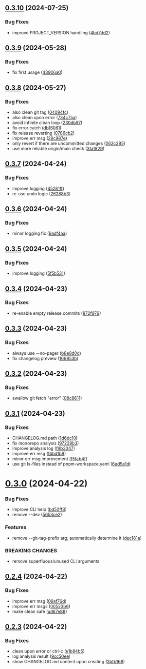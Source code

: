 ## [0.3.10](https://github.com/brillout/release-me/compare/v0.3.9...v0.3.10) (2024-07-25)


### Bug Fixes

* improve PROJECT_VERSION handling ([4bd7dd2](https://github.com/brillout/release-me/commit/4bd7dd2160a11d7e328e428c25e3d244784ee268))



## [0.3.9](https://github.com/brillout/release-me/compare/v0.3.8...v0.3.9) (2024-05-28)


### Bug Fixes

* fix first usage ([43906a0](https://github.com/brillout/release-me/commit/43906a05dd6ba4ae0826be63c0eff4ff7dccd1ce))



## [0.3.8](https://github.com/brillout/release-me/compare/v0.3.7...v0.3.8) (2024-05-27)


### Bug Fixes

* also clean git tag ([04094fc](https://github.com/brillout/release-me/commit/04094fcdfe3e0bdcb02cf96287d97967820a0be0))
* also clean upon error ([734c75a](https://github.com/brillout/release-me/commit/734c75afa46dbccfd66d8671ba30b15b430e75c5))
* avoid infinite clean loop ([230db97](https://github.com/brillout/release-me/commit/230db97d6179e31085b2073a57dfebe9bcf2dc19))
* fix error catch ([db16061](https://github.com/brillout/release-me/commit/db160616fc92d694ca3327c00cd982c29c14f7e5))
* fix release reverting ([0786cb2](https://github.com/brillout/release-me/commit/0786cb29e546fdc243d4adf8fa554b6054d6149c))
* improve err msg ([29c987e](https://github.com/brillout/release-me/commit/29c987e032654ae187a4d07db77fd9c47be27196))
* only revert if there are uncommitted changes ([062c285](https://github.com/brillout/release-me/commit/062c285303eed1c52617c04afc7ef7ea99d5314a))
* use more reliable origin/main check ([3fa1829](https://github.com/brillout/release-me/commit/3fa1829a51fa72dd79838bb58457759385b39125))



## [0.3.7](https://github.com/brillout/release-me/compare/v0.3.6...v0.3.7) (2024-04-24)


### Bug Fixes

* improve logging ([45281ff](https://github.com/brillout/release-me/commit/45281ffe1bc23549a6bbb4679e7485ee7ae4a972))
* re-use undo logic ([26288b3](https://github.com/brillout/release-me/commit/26288b314cda5f45cfe7903bfc4ad8f53b901ede))



## [0.3.6](https://github.com/brillout/release-me/compare/v0.3.5...v0.3.6) (2024-04-24)


### Bug Fixes

* minor logging fix ([9adf4aa](https://github.com/brillout/release-me/commit/9adf4aa6c15f80c305cb1a385fcdefc471085294))



## [0.3.5](https://github.com/brillout/release-me/compare/v0.3.4...v0.3.5) (2024-04-24)


### Bug Fixes

* improve logging ([5f5b531](https://github.com/brillout/release-me/commit/5f5b5317039214445b9bf20cfebc8876e1fda79b))



## [0.3.4](https://github.com/brillout/release-me/compare/v0.3.3...v0.3.4) (2024-04-23)


### Bug Fixes

* re-enable empty release commits ([872f979](https://github.com/brillout/release-me/commit/872f979c4c3ca942f941bd3dca2e35fd5e4a665b))



## [0.3.3](https://github.com/brillout/release-me/compare/v0.3.2...v0.3.3) (2024-04-23)


### Bug Fixes

* always use --no-pager ([b8e8d0d](https://github.com/brillout/release-me/commit/b8e8d0d701293fdc210a3d2fd67d9da55dc33939))
* fix changelog preview ([169853b](https://github.com/brillout/release-me/commit/169853b9fee5354881228ae80454a2d934b4d92b))



## [0.3.2](https://github.com/brillout/release-me/compare/v0.3.1...v0.3.2) (2024-04-23)


### Bug Fixes

* swallow git fetch "error" ([08c8611](https://github.com/brillout/release-me/commit/08c8611756f0af109bd36c9d836512b726030622))



## [0.3.1](https://github.com/brillout/release-me/compare/v0.3.0...v0.3.1) (2024-04-23)


### Bug Fixes

* CHANGELOG.md path ([1d6dc10](https://github.com/brillout/release-me/commit/1d6dc1080230c4652c84b48f59ad18b9b7647dbb))
* fix monorepo analysis ([97239b3](https://github.com/brillout/release-me/commit/97239b3d73c070b5c3269f9676c4a2e864468b82))
* improve analysis log ([f9b3347](https://github.com/brillout/release-me/commit/f9b334798cf21e7109b78524ecef19ae8fd2b212))
* improve err msg ([f4bd1b8](https://github.com/brillout/release-me/commit/f4bd1b85aa1eea53a583456f19475036f97f5818))
* minor err msg improvement ([f5fab4f](https://github.com/brillout/release-me/commit/f5fab4f6652c72a51c552836702d54f732b5377b))
* use git ls-files instead of pnpm-workspace.yaml ([6ed5e1d](https://github.com/brillout/release-me/commit/6ed5e1d27ad56b31314dac1e5529f3de9117840e))



# [0.3.0](https://github.com/brillout/release-me/compare/v0.2.4...v0.3.0) (2024-04-22)


### Bug Fixes

* improve CLI help ([bd50ff8](https://github.com/brillout/release-me/commit/bd50ff8af9ee1466e5ca36654ac8c703bf89110e))
* remove --dev ([5653ce2](https://github.com/brillout/release-me/commit/5653ce29e51803c685cc12fd495c02ff45858b24))


### Features

* remove --git-tag-prefix arg; automatically determine it ([dec181a](https://github.com/brillout/release-me/commit/dec181a2b6cba9c2e63750035975b99dcc59e2a1))


### BREAKING CHANGES

* remove superfluous/unused CLI arguments


## [0.2.4](https://github.com/brillout/release-me/compare/v0.2.3...v0.2.4) (2024-04-22)


### Bug Fixes

* improve err msg ([09af76d](https://github.com/brillout/release-me/commit/09af76dcff05e7990b396c81a3bfbe517e426604))
* improve err msgs ([00523b6](https://github.com/brillout/release-me/commit/00523b687291a3f5e25418e4a657601fc14c42d4))
* make clean safe ([ad67e88](https://github.com/brillout/release-me/commit/ad67e88e5e1af450dd20756fdb6a392cf05d893c))



## [0.2.3](https://github.com/brillout/release-me/compare/v0.2.2...v0.2.3) (2024-04-22)


### Bug Fixes

* clean upon error or ctrl-c ([e1b84b5](https://github.com/brillout/release-me/commit/e1b84b54e7724f9ca05a3c65d3172d4f2fa8a31a))
* log analysis result ([9cc50ee](https://github.com/brillout/release-me/commit/9cc50ee8d3baf155a12ef5736aea9bf222afcb7d))
* show CHANGELOG.md content upon creating ([3bfb168](https://github.com/brillout/release-me/commit/3bfb1689e60d695a03fddcf01599a8e9b3ca76d1))



